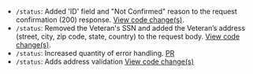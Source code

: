 - `/status`: Added 'ID' field and "Not Confirmed" reason to the request confirmation (200) response. [View code change(s)](https://github.com/department-of-veterans-affairs/lighthouse-veteran-confirmation/pull/72).
- `/status`: Removed the Veteran's SSN and added the Veteran’s address (street, city, zip code, state, country) to the request body. [View code change(s)](https://github.com/department-of-veterans-affairs/lighthouse-veteran-confirmation/pull/14). 
- `/status`: Increased quantity of error handling. [PR](https://github.com/department-of-veterans-affairs/lighthouse-veteran-confirmation/pull/62)
- `/status`: Adds address validation [View code change(s)](https://github.com/department-of-veterans-affairs/lighthouse-veteran-confirmation/pull/68)



